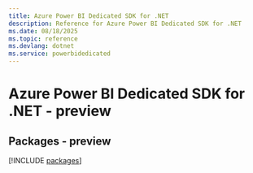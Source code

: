 ```yaml
---
title: Azure Power BI Dedicated SDK for .NET
description: Reference for Azure Power BI Dedicated SDK for .NET
ms.date: 08/18/2025
ms.topic: reference
ms.devlang: dotnet
ms.service: powerbidedicated
---
```

# Azure Power BI Dedicated SDK for .NET - preview
## Packages - preview
[!INCLUDE [packages](power-bi-dedicated-index.md)]